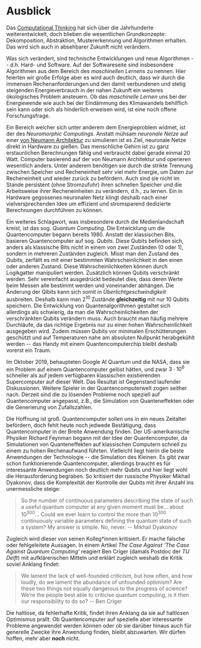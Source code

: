 # Ausblick

Das [Computational Thinking](sec-what-is-ct) hat sich über die Jahrhunderte weiterentwickelt, doch blieben die wesentlichen Grundkonzepte: Dekomposition, Abstraktion, Mustererkennung und Algorithmen erhalten.
Das wird sich auch in absehbarer Zukunft nicht verändern.

Was sich verändert, sind technische Entwicklungen und neue Algorithmen -- d.h. Hard- und Software.
Auf der Softwareseite sind insbesondere Algorithmen aus dem Bereich des *maschinellen Lernens* zu nennen.
Hier feierten wir große Erfolge aber es wird auch deutlich, dass wir durch die immensen Rechenanforderungen und den damit verbundenen und stetig steigenden Energieverbrauch in der nahen Zukunft ein weiteres ökologisches Problem ansteuern.
Ob das *maschinelle Lernen* uns bei der Energiewende wie auch bei der Eindämmung des Klimawandels behilflich sein kann oder sich als hinderlich erweisen wird, ist eine noch offene Forschungsfrage.

Ein Bereich welcher sich unter anderem dem Energieproblem widmet, ist der des *Neuromorphic Computings*.
Anstatt mühsam *neuronale Netze* auf einer [von Neumann Architektur](sec-von-neumann) zu simulieren ist es Ziel, neuronale Netze direkt in Hardware zu gießen.
Das menschliche Gehirn ist zu ganz erstaunlichen Berechnungen fähig und verbraucht dabei gerade einmal 20 Watt.
Computer basierend auf der von Neumann Architektur und operieren wesentlich anders. 
Unter anderem benötigen sie durch die strikte Trennung zwischen Speicher und Recheneinheit sehr viel mehr Energie, um Daten zur Recheneinheit und wieder zurück zu befördern.
Auch sind sie nicht im Stande persistent (ohne Stromzufuhr) ihren schnellen Speicher und die Arbeitsweise ihrer Recheneinheiten zu verändern, d.h., zu lernen.
Ein in Hardware gegossenes neuronalen Netz klingt deshalb nach einer vielversprechenden Idee um effizient und stromsparend dedizierte Berechnungen durchführen zu können.

Ein weiteres Schlagwort, was insbesondere durch die Medienlandschaft kreist, ist das sog. *Quantum Computing*.
Die Entwicklung um die Quantencomputer begann bereits 1980.
Anstatt der klassischen Bits, basieren Quantencomputer auf sog. *Qubits*.
Diese Qubits befinden sich, anders als klassische Bits nicht in einem von zwei Zuständen (0 oder 1), sondern in mehreren Zuständen zugleich.
Misst man den Zustand des Qubits, zerfällt es mit einer bestimmten Wahrscheinlichkeit in den einen oder anderen Zustand.
Diese Wahrscheinlichkeiten können durch Logikgatter manipuliert werden.
Zusätzlich können Qubits verschränkt werden.
Sehr vereinfacht ausgedrückt bedeutet dies, dass deren Werte beim Messen alle bestimmt werden und voneinander abhängen. 
Die Änderung der Qibits kann sich somit in *Überlichtgeschwindigkeit* ausbreiten.
Deshalb kann man $2^{10}$ Zustände **gleichzeitig** mit nur $10$ Qubits speichern.
Die Entwicklung von Quantenalgorithmen gestaltet sich allerdings als schwierig, da man die Wahrscheinlichkeiten der verschränkten Qubits verändern muss.
Auch braucht man häufig mehrere Durchläufe, da das richtige Ergebnis nur zu einer hohen Wahrscheinlichkeit ausgegeben wird.
Zudem müssen Qubits vor minimalen Erschütterungen geschützt und auf Temperaturen nahe am absoluten Nullpunkt herabgekühlt werden -- das Handy mit einem Quantencomputerchip bleibt deshalb vorerst ein Traum.

Im Oktober 2019, behaupteten Google AI Quantum und die NASA, dass sie ein Problem auf einem Quantencomputer gelöst hätten, und zwar $3 \cdot 10^{6}$ schneller als auf jedem verfügbaren klassischen existierenden Supercomputer auf dieser Welt.
Das Resultat ist Gegenstand laufender Diskussionen.
Weitere Spieler in der Quantencomputerwelt zogen seither nach.
Derzeit sind die zu lösenden Probleme noch speziell auf Quantencomputer angepasst, z.B., die Simulation von Quanteneffekten oder die Generierung von Zufallszahlen.

Die Hoffnung ist groß.
Quantencomputer sollen uns in ein neues Zeitalter befördern, doch fehlt heute noch jedwede Bestätigung, dass Quantencomputer in der Breite Anwendung finden.
Der US-amerikanische Physiker Richard Feynman begann mit der Idee der Quantencomputer, da Simulationen von Quanteneffekten auf klassischen Computern schnell zu einem zu hohen Rechenaufwand führten.
Vielleicht liegt hierin die beste Anwendungen der Technologie -- die Simulation des Kleinen.
Es gibt zwar schon funktionierende Quantencomputer, allerdings braucht es für interessante Anwendungen noch deutlich mehr Qubits und hier liegt wohl die Herausforderung begraben.
So kritisiert der russische Physiker Mikhail Dyakonov, dass die Komplexität der Kontrolle der Qubits mit ihrer Anzahl ins unermessliche steige:

>So the number of continuous parameters describing the state of such a useful quantum computer at any given moment must be... about $10^{300}$... Could we ever learn to control the more than $10^{300}$ continuously variable parameters defining the quantum state of such a system? My answer is simple. No, never. --  Mikhail Dyakonov

Zugleich wird dieser von seinen Kolleg\*innen kritisiert.
Er mache falsche oder fehlgeleitete Aussagen.
In einem Artikel *The Case Against ‘The Case Against Quantum Computing’* reagiert Ben Criger (damals Postdoc der *TU Delft*) mit aufklärerischen Mitteln und erklärt zugleich weshalb die Kritik soviel Anklang findet:

>We lament the lack of well-founded criticism, but how often, and how loudly, do we lament the abundance of unfounded optimism? Are these two things not equally dangerous to the progress of science? We’re the people best able to criticise quantum computing, is it then our responsibility to do so? -- Ben Criger

Die haltlose, da fehlerhafte Kritik, findet ihren Anklang da sie auf haltlosen Optimismus prallt.
Ob Quantencomputer auf spezielle aber interessante Probleme angewendet werden können oder ob sie darüber hinaus auch für generelle Zwecke ihre Anwendung finden, bleibt abzuwarten.
Wir dürfen hoffen, mehr aber **noch** nicht.